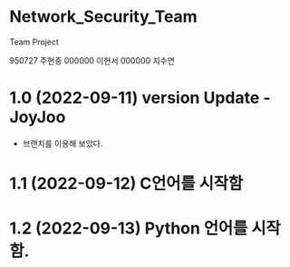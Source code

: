 # Network_Security_Team
Team Project

950727 주현중
000000 이현서
000000 지수연

# 1.0 (2022-09-11) version Update - JoyJoo 
  - 브랜치를 이용해 보았다.
# 1.1 (2022-09-12) C언어를 시작함
# 1.2 (2022-09-13) Python 언어를 시작함.